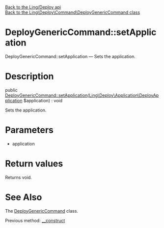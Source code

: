 [Back to the Ling/Deploy api](https://github.com/lingtalfi/Deploy/blob/master/doc/api/Ling/Deploy.md)<br>
[Back to the Ling\Deploy\Command\DeployGenericCommand class](https://github.com/lingtalfi/Deploy/blob/master/doc/api/Ling/Deploy/Command/DeployGenericCommand.md)


DeployGenericCommand::setApplication
================



DeployGenericCommand::setApplication — Sets the application.




Description
================


public [DeployGenericCommand::setApplication](https://github.com/lingtalfi/Deploy/blob/master/doc/api/Ling/Deploy/Command/DeployGenericCommand/setApplication.md)([Ling\Deploy\Application\DeployApplication](https://github.com/lingtalfi/Deploy/blob/master/doc/api/Ling/Deploy/Application/DeployApplication.md) $application) : void




Sets the application.




Parameters
================


- application

    


Return values
================

Returns void.








See Also
================

The [DeployGenericCommand](https://github.com/lingtalfi/Deploy/blob/master/doc/api/Ling/Deploy/Command/DeployGenericCommand.md) class.

Previous method: [__construct](https://github.com/lingtalfi/Deploy/blob/master/doc/api/Ling/Deploy/Command/DeployGenericCommand/__construct.md)<br>

